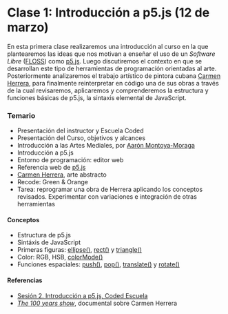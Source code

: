 # Clase 1: Introducción a p5.js (12 de marzo)
En esta primera clase realizaremos una introducción al curso en la que plantearemos las ideas que nos motivan a enseñar el uso de un *Software Libre* ([FLOSS](https://medium.com/processing-foundation/processing-and-floss-d35aa4607f4c)) como [p5.js](https://p5js.org/es). Luego discutiremos el contexto en que se desarrollan este tipo de herramientas de programación orientadas al arte. Posteriormente analizaremos el trabajo artístico de pintora cubana [Carmen Herrera](https://en.wikipedia.org/wiki/Carmen_Herrera), para finalmente reinterpretar en código una de sus obras a través de la cual revisaremos, aplicaremos y comprenderemos la estructura y funciones básicas de p5.js, la sintaxis elemental de JavaScript.
### Temario
- Presentación del instructor y Escuela Coded
- Presentación del Curso, objetivos y alcances
- Introducción a las Artes Mediales, por [Aarón Montoya-Moraga](http://montoyamoraga.io/)
- Introducción a p5.js
- Entorno de programación: editor web
- Referencia web de [p5.js](https://p5js.org/es/reference/)
- [Carmen Herrera](https://en.wikipedia.org/wiki/Carmen_Herrera), arte abstracto
- Recode: Green & Orange
- Tarea: reprogramar una obra de Herrera aplicando los conceptos revisados. Experimentar con variaciones e integración de otras herramientas
#### Conceptos
- Estructura de p5.js
- Sintáxis de JavaScript
- Primeras figuras: [ellipse()](https://p5js.org/es/reference/#/p5/ellipse), [rect()](https://p5js.org/es/reference/#/p5/rect) y [triangle()](https://p5js.org/es/reference/#/p5/triangle)
- Color: RGB, HSB, [colorMode()](https://p5js.org/es/reference/#/p5/colorMode)
- Funciones espaciales: [push()](https://p5js.org/es/reference/#/p5/push), [pop()](https://p5js.org/es/reference/#/p5/pop), [translate()](https://p5js.org/es/reference/#/p5/translate) y [rotate()](https://p5js.org/es/reference/#/p5/rotate)
#### Referencias
- [Sesión 2. Introducción a p5.js, Coded Escuela](http://codedescuela.cl/taller_p5js_01/sesiones/sesion_2/slides/#/)
- [*The 100 years show*](https://www.netflix.com/title/80106609), documental sobre Carmen Herrera
